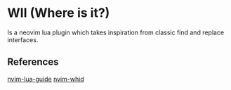 # WII (Where is it?)

Is a neovim lua plugin which takes inspiration from classic find and replace interfaces.

## References

[nvim-lua-guide](https://github.com/nanotee/nvim-lua-guide)
[nvim-whid](https://github.com/rafcamlet/nvim-whid)
